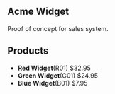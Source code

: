 ## Acme Widget

Proof of concept for sales system.

## Products

 - **Red Widget**(R01) $32.95
 - **Green Widget**(G01) $24.95
 - **Blue Widget**(B01) $7.95
